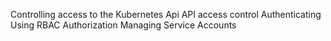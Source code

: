 Controlling access to the Kubernetes Api
API access control
Authenticating
Using RBAC Authorization
Managing Service Accounts
